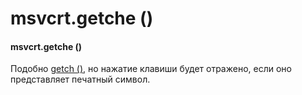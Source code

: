 # msvcrt.getche \(\)

#### msvcrt.getche \(\)

Подобно [getch \(\)](https://treasuremaster.gitbook.io/python-docs/specialnye-sluzhby-ms-windows/msvcrt/msvcrt.getch), но нажатие клавиши будет отражено, если оно представляет печатный символ.

